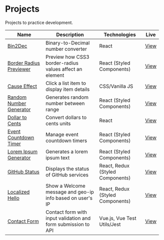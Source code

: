 # Projects

Projects to practice development.

| Name                                               | Description                                                   | Technologies                     | Live                                                                      |
| -------------------------------------------------- | ------------------------------------------------------------- | -------------------------------- | ------------------------------------------------------------------------- |
| [Bin2Dec](bin2dec)                                 | Binary-to-Decimal number converter                            | React                            | [View](https://jjnilton.github.io/projects/bin2dec/build)                 |
| [Border Radius Previewer](border-radius-previewer) | Preview how CSS3 border-radius values affect an element       | React (Styled Components)        | [View](https://jjnilton.github.io/projects/border-radius-previewer/build) |
| [Cause Effect](cause-effect)                       | Click a list item to display item details                     | CSS/Vanilla JS                   | [View](https://jjnilton.github.io/projects/cause-effect)                  |
| [Random Number Generator](random-number-generator) | Generates random number between range                         | React (Styled Components)        | [View](https://jjnilton.github.io/projects/random-number-generator/build) |
| [Dollar to Cents](dollars-to-cents)                | Convert dollars to cents units                                | React                            | [View](https://jjnilton.github.io/projects/dollars-to-cents/build)        |
| [Event Countdown Timer](event-countdown-timer)     | Manage event countdown timers                                 | React (Styled Components)        | [View](https://jjnilton.github.io/projects/event-countdown-timer/build)   |
| [Lorem Ipsum Generator](lorem-ipsum-generator)     | Generates a lorem ipsum text                                  | React (Styled Components)        | [View](https://jjnilton.github.io/projects/lorem-ipsum-generator/build)   |
| [GitHub Status](github-status)                     | Displays the status of GitHub services                        | React, Redux (Styled Components) | [View](https://jjnilton.github.io/projects/github-status/build)           |
| [Localized Hello](localized-hello)                 | Show a Welcome message and geo-ip info based on user's IP     | React, Redux (Styled Components) | [View](https://jjnilton.github.io/projects/localized-hello/build)         |
| [Contact Form](contact-form)                       | Contact form with input validation and form submission to API | Vue.js, Vue Test Utils/Jest      | [View](https://jjnilton.github.io/projects/contact-form/build)            |
